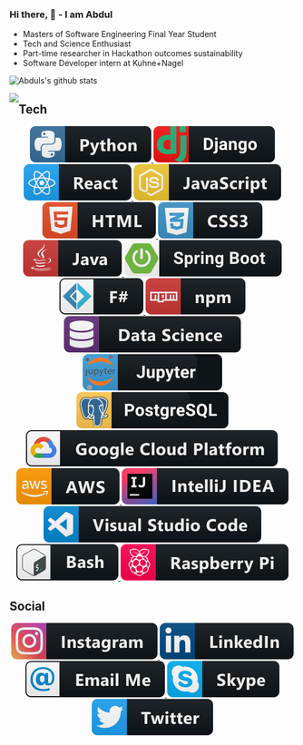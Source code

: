 ### Hi there, 👋 - I am Abdul


* Masters of Software Engineering Final Year Student
* Tech and Science Enthusiast
* Part-time researcher in Hackathon outcomes sustainability
* Software Developer intern at Kuhne+Nagel


![Abduls's github stats](https://github-readme-stats.vercel.app/api?username=abdul0214&show_icons=true&count_private=true&include_all_commits=true&hide=issues,contribs)




<a href="https://lon9.github.io">
<img align="left" src="https://github-readme-stats.vercel.app/api/top-langs/?username=abdul0214&hide=jupyter%20notebook" />
</a>




## Tech

<p align="center">
   <a href="#">
    <img src="https://raw.githubusercontent.com/abdul0214/abdul0214/master/svg/dev/languages/python.svg" alt="example badge" style="vertical-align:top margin:6px 4px">
      
   <a href="#">
    <img src="https://raw.githubusercontent.com/abdul0214/abdul0214/master/svg/dev/frameworks/django.svg" alt="example badge" style="vertical-align:top margin:6px 4px">
         
      
<!--   </a>  
     <a href="#">
     <img src="https://raw.githubusercontent.com/abdul0214/abdul0214/master/svg/dev/languages/js.svg" alt="example badge" style="vertical-align:top margin:6px 4px">
  </a>   -->
 <!-- 
   <a href="#">
   <img src="https://raw.githubusercontent.com/abdul0214/abdul0214/master/svg/dev/languages/html.svg" alt="example badge" style="vertical-align:top margin:6px 4px">
</a>    
   <a href="#">
     <img src="https://raw.githubusercontent.com/abdul0214/abdul0214/master/svg/dev/languages/css3.svg" alt="example badge" style="vertical-align:top margin:6px 4px">
  </a> 
-->

<a href="#">
   <img src="https://raw.githubusercontent.com/abdul0214/abdul0214/master/svg/dev/frameworks/react.svg" alt="example badge" style="vertical-align:top margin:6px 4px">
</a> 

 <a href="#">
    <img src="https://raw.githubusercontent.com/abdul0214/abdul0214/master/svg/dev/languages/js.svg" alt="example badge" style="vertical-align:top margin:6px 4px">
  </a> 
  
   <a href="#">
    <img src="https://raw.githubusercontent.com/abdul0214/abdul0214/master/svg/dev/languages/html.svg" alt="example badge" style="vertical-align:top margin:6px 4px">
  </a> 
 
<a href="#">
    <img src="https://raw.githubusercontent.com/abdul0214/abdul0214/master/svg/dev/languages/css3.svg" alt="example badge" style="vertical-align:top margin:6px 4px">
  </a> 

   <a href="#">
   <img src="https://raw.githubusercontent.com/abdul0214/abdul0214/master/svg/dev/languages/java.svg" alt="example badge" style="vertical-align:top margin:6px 4px">
</a>      

   <a href="#">
   <img src="https://raw.githubusercontent.com/abdul0214/abdul0214/master/svg/dev/frameworks/springboot.svg" alt="example badge" style="vertical-align:top margin:6px 4px">
</a> 

 <a href="#">
    <img src="https://raw.githubusercontent.com/abdul0214/abdul0214/master/svg/dev/languages/fsharp.svg" alt="example badge" style="vertical-align:top margin:6px 4px">
  </a>  
  
     



   <a href="#">
   <img src="https://raw.githubusercontent.com/abdul0214/abdul0214/master/svg/dev/services/npm.svg" alt="example badge" style="vertical-align:top margin:6px 4px">
</a> 


 
   <a href="https://github.com/DataSystemsGroupUT/DLBench/">
   <img src="https://raw.githubusercontent.com/abdul0214/abdul0214/master/svg/dev/misc/datascience.svg" alt="example badge" style="vertical-align:top margin:6px 4px">
   
  <a href="https://github.com/abdul0214/Business-Data-Analytics">
   <img src="https://github.com/abdul0214/abdul0214/blob/master/svg/dev/tools/%20jupyter.svg" alt="example badge" style="vertical-align:top margin:6px 4px"> 
</a>  

  <a href="#">
   <img src="https://github.com/abdul0214/abdul0214/blob/master/svg/dev/tools/%20postgres.svg" alt="example badge" style="vertical-align:top margin:6px 4px"> 
</a>
   <a href="#">
  <img src="https://raw.githubusercontent.com/abdul0214/abdul0214/master/svg/dev/services/google_cloud_platform.svg" alt="example badge" style="vertical-align:top margin:6px 4px">
</a>  
    
  <a href="#">
   <img src="https://raw.githubusercontent.com/abdul0214/abdul0214/master/svg/dev/services/aws.svg" alt="example badge" style="vertical-align:top margin:6px 4px">
</a>  
 
 
 
  
  <a href="#">
  <img src="https://raw.githubusercontent.com/abdul0214/abdul0214/master/svg/dev/tools/jetbrains_intellij.svg" alt="example badge" style="vertical-align:top margin:6px 4px">
</a>  
     
 
 
   <a href="#">
  <img src="https://raw.githubusercontent.com/abdul0214/abdul0214/master/svg/dev/tools/visualstudio_code.svg" alt="example badge" style="vertical-align:top margin:6px 4px">
</a>  
 
 
 

 
  
   <a href="#">
  <img src="https://raw.githubusercontent.com/abdul0214/abdul0214/master/svg/dev/tools/bash.svg" alt="example badge" style="vertical-align:top margin:6px 4px">
</a>  
 

  
  <a href="#">
  <img src="https://raw.githubusercontent.com/abdul0214/abdul0214/master/svg/devices/raspberrypi.svg" alt="example badge" style="vertical-align:top margin:6px 4px">
</a>  
 </p>
 
 
## Social
<p align="center">
  <a href="https://www.instagram.com/abdul.w.minhas/">
   <img src="https://raw.githubusercontent.com/abdul0214/abdul0214/master/svg/social/instagram.svg" alt="example badge" style="vertical-align:top margin:6px 4px">
   </a>  
   
   <a href="https://www.linkedin.com/in/abdulwahab14/">
   <img src="https://raw.githubusercontent.com/abdul0214/abdul0214/master/svg/social/linkedin.svg" alt="example badge" style="vertical-align:top margin:6px 4px">
   </a>  
      <a href="mailto:abdul.wahab0214@gmail.com">
   <img src="https://raw.githubusercontent.com/abdul0214/abdul0214/master/svg/social/email_me.svg" alt="example badge" style="vertical-align:top margin:6px 4px">
   </a> 
   
   <a href="https://join.skype.com/invite/i7fCIZroR5sZ">
  <img src="https://raw.githubusercontent.com/abdul0214/abdul0214/master/svg/social/skype.svg" alt="example badge" style="vertical-align:top margin:6px 4px">
   </a> 

   <a href="https://twitter.com/AWMinhas">
 <img src="https://raw.githubusercontent.com/abdul0214/abdul0214/master/svg/social/twitter.svg" alt="example badge" style="vertical-align:top margin:6px 4px">
   </a> 
   </p>

<!--
**abdul0214/abdul0214** is a ✨ _special_ ✨ repository because its `README.md` (this file) appears on your GitHub profile.

Here are some ideas to get you started:
[![Top Langs](https://github-readme-stats.vercel.app/api/top-langs/?username=abdul0214&layout=compact&hide=Jupyter)](https://github.com/abdul0214/github-readme-stats)

- 🌱 I’m currently learning ...
- 🔭 I’m currently working on sustainability of Hackathon outcomes: 

- 👯 I’m looking to collaborate on ...
- 🤔 I’m looking for help with ...
- 💬 Ask me about ...
- 📫 How to reach me: ...
- 😄 Pronouns: ...
- ⚡ Fun fact: ...
-->
